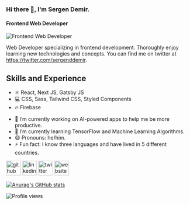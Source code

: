 ### Hi there 👋, I'm Sergen Demir.
#### Frontend Web Developer
![Frontend Web Developer](https://pbs.twimg.com/profile_banners/1257279753700233216/1652814117/1500x500)

Web Developer specializing in frontend development. Thoroughly enjoy learning new technologies and concepts. You can find me on twitter at https://twitter.com/sergenddemir.

## Skills and Experience

* ⚛️ React, Next JS, Gatsby JS
* 💻 CSS, Sass, Tailwind CSS, Styled Components
* 🔥 Firebase

- 🔭 I’m currently working on AI-powered apps to help me be more productive.
- 🌱 I’m currently learning TensorFlow and Machine Learning Algorithms. 
- 😄 Pronouns: he/him. 
- ⚡ Fun fact: I know three languages and have lived in 5 different countries.  


[<img src='https://cdn.jsdelivr.net/npm/simple-icons@3.0.1/icons/github.svg' alt='github' height='40'>](https://github.com/https://github.com/demirsergen)  [<img src='https://cdn.jsdelivr.net/npm/simple-icons@3.0.1/icons/linkedin.svg' alt='linkedin' height='40'>](https://www.linkedin.com/in/https://www.linkedin.com/in/sergendemir//)  [<img src='https://cdn.jsdelivr.net/npm/simple-icons@3.0.1/icons/twitter.svg' alt='twitter' height='40'>](https://twitter.com/https://twitter.com/sergenddemir)  [<img src='https://cdn.jsdelivr.net/npm/simple-icons@3.0.1/icons/icloud.svg' alt='website' height='40'>](https://www.sergendemir.com)  

[![Anurag's GitHub stats](https://github-readme-stats.vercel.app/api?username=demirsergen)](https://github.com/anuraghazra/github-readme-stats)


![Profile views](https://gpvc.arturio.dev/demirsergen)  
